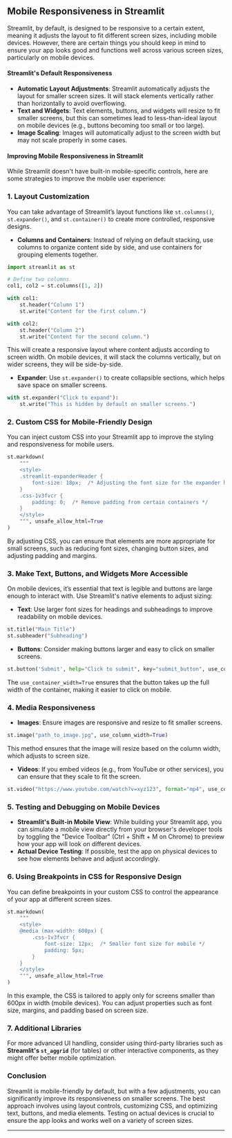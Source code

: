 ## Mobile Responsiveness in Streamlit

Streamlit, by default, is designed to be responsive to a certain extent, meaning it adjusts the layout to fit different screen sizes, including mobile devices. However, there are certain things you should keep in mind to ensure your app looks good and functions well across various screen sizes, particularly on mobile devices.

#### **Streamlit's Default Responsiveness**
- **Automatic Layout Adjustments**: Streamlit automatically adjusts the layout for smaller screen sizes. It will stack elements vertically rather than horizontally to avoid overflowing.
- **Text and Widgets**: Text elements, buttons, and widgets will resize to fit smaller screens, but this can sometimes lead to less-than-ideal layout on mobile devices (e.g., buttons becoming too small or too large).
- **Image Scaling**: Images will automatically adjust to the screen width but may not scale properly in some cases.

#### **Improving Mobile Responsiveness in Streamlit**
While Streamlit doesn't have built-in mobile-specific controls, here are some strategies to improve the mobile user experience:

### **1. Layout Customization**
You can take advantage of Streamlit’s layout functions like `st.columns()`, `st.expander()`, and `st.container()` to create more controlled, responsive designs.

- **Columns and Containers**: Instead of relying on default stacking, use columns to organize content side by side, and use containers for grouping elements together.
  
```python
import streamlit as st

# Define two columns
col1, col2 = st.columns([1, 2])

with col1:
    st.header("Column 1")
    st.write("Content for the first column.")

with col2:
    st.header("Column 2")
    st.write("Content for the second column.")
```

This will create a responsive layout where content adjusts according to screen width. On mobile devices, it will stack the columns vertically, but on wider screens, they will be side-by-side.

- **Expander**: Use `st.expander()` to create collapsible sections, which helps save space on smaller screens.

```python
with st.expander("Click to expand"):
    st.write("This is hidden by default on smaller screens.")
```

### **2. Custom CSS for Mobile-Friendly Design**
You can inject custom CSS into your Streamlit app to improve the styling and responsiveness for mobile users.

```python
st.markdown(
    """
    <style>
    .streamlit-expanderHeader {
        font-size: 18px;  /* Adjusting the font size for the expander header */
    }
    .css-1v3fvcr {
        padding: 0;  /* Remove padding from certain containers */
    }
    </style>
    """, unsafe_allow_html=True
)
```

By adjusting CSS, you can ensure that elements are more appropriate for small screens, such as reducing font sizes, changing button sizes, and adjusting padding and margins.

### **3. Make Text, Buttons, and Widgets More Accessible**
On mobile devices, it’s essential that text is legible and buttons are large enough to interact with. Use Streamlit's native elements to adjust sizing:

- **Text**: Use larger font sizes for headings and subheadings to improve readability on mobile devices.
  
```python
st.title("Main Title")
st.subheader("Subheading")
```

- **Buttons**: Consider making buttons larger and easy to click on smaller screens.
  
```python
st.button('Submit', help="Click to submit", key="submit_button", use_container_width=True)
```

The `use_container_width=True` ensures that the button takes up the full width of the container, making it easier to click on mobile.

### **4. Media Responsiveness**
- **Images**: Ensure images are responsive and resize to fit smaller screens.

```python
st.image("path_to_image.jpg", use_column_width=True)
```

This method ensures that the image will resize based on the column width, which adjusts to screen size.

- **Videos**: If you embed videos (e.g., from YouTube or other services), you can ensure that they scale to fit the screen.

```python
st.video("https://www.youtube.com/watch?v=xyz123", format="mp4", use_column_width=True)
```

### **5. Testing and Debugging on Mobile Devices**
- **Streamlit's Built-in Mobile View**: While building your Streamlit app, you can simulate a mobile view directly from your browser's developer tools by toggling the "Device Toolbar" (Ctrl + Shift + M on Chrome) to preview how your app will look on different devices.
- **Actual Device Testing**: If possible, test the app on physical devices to see how elements behave and adjust accordingly.

### **6. Using Breakpoints in CSS for Responsive Design**
You can define breakpoints in your custom CSS to control the appearance of your app at different screen sizes.

```python
st.markdown(
    """
    <style>
    @media (max-width: 600px) {
        .css-1v3fvcr { 
            font-size: 12px;  /* Smaller font size for mobile */
            padding: 5px;
        }
    }
    </style>
    """, unsafe_allow_html=True
)
```

In this example, the CSS is tailored to apply only for screens smaller than 600px in width (mobile devices). You can adjust properties such as font size, margins, and padding based on screen size.

### **7. Additional Libraries**
For more advanced UI handling, consider using third-party libraries such as **Streamlit's `st_aggrid`** (for tables) or other interactive components, as they might offer better mobile optimization.

### **Conclusion**
Streamlit is mobile-friendly by default, but with a few adjustments, you can significantly improve its responsiveness on smaller screens. The best approach involves using layout controls, customizing CSS, and optimizing text, buttons, and media elements. Testing on actual devices is crucial to ensure the app looks and works well on a variety of screen sizes.

---